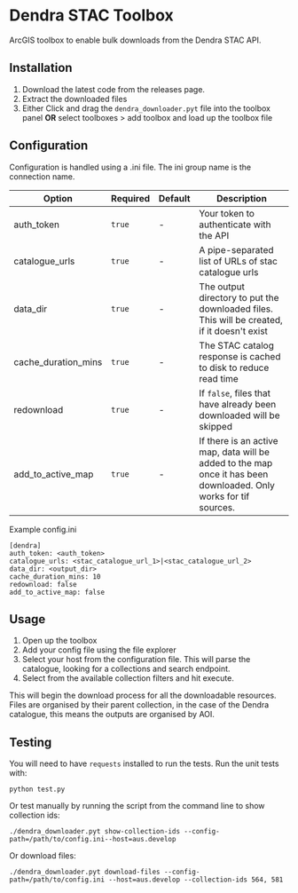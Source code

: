 # Dendra STAC Toolbox

ArcGIS toolbox to enable bulk downloads from the Dendra STAC API.

## Installation

1. Download the latest code from the releases page.
2. Extract the downloaded files
3. Either Click and drag the `dendra_downloader.pyt` file into the toolbox panel **OR** select toolboxes > add toolbox and load up the toolbox file

## Configuration

Configuration is handled using a .ini file.
The ini group name is the connection name.

| Option              | Required | Default | Description                                                                                                       |
|---------------------|----------|---------|-------------------------------------------------------------------------------------------------------------------|
| auth_token          | `true`   | -       | Your token to authenticate with the API                                                                           |
| catalogue_urls      | `true`   | -       | A pipe-separated list of URLs of stac catalogue urls                                                              |
| data_dir            | `true`   | -       | The output directory to put the downloaded files. This will be created, if it doesn't exist                       |
| cache_duration_mins | `true`   | -       | The STAC catalog response is cached to disk to reduce read time                                                   |
| redownload          | `true`   | -       | If `false`, files that have already been downloaded will be skipped                                               |
| add_to_active_map   | `true`   | -       | If there is an active map, data will be added to the map once it has been downloaded. Only works for tif sources. |

Example config.ini
```
[dendra]
auth_token: <auth_token>
catalogue_urls: <stac_catalogue_url_1>|<stac_catalogue_url_2>
data_dir: <output_dir>
cache_duration_mins: 10
redownload: false
add_to_active_map: false
```

## Usage

1. Open up the toolbox
2. Add your config file using the file explorer
3. Select your host from the configuration file. This will parse the catalogue, looking for a collections and search endpoint.
4. Select from the available collection filters and hit execute.

This will begin the download process for all the downloadable resources. Files are organised by their parent collection, in the case of the Dendra catalogue, 
this means the outputs are organised by AOI. 

## Testing

You will need to have `requests` installed to run the tests. Run the unit tests with:

``` shell
python test.py
```

Or test manually by running the script from the command line to show collection ids:

``` shell
./dendra_downloader.pyt show-collection-ids --config-path=/path/to/config.ini--host=aus.develop
```

Or download files:

``` shell
./dendra_downloader.pyt download-files --config-path=/path/to/config.ini --host=aus.develop --collection-ids 564, 581
```

